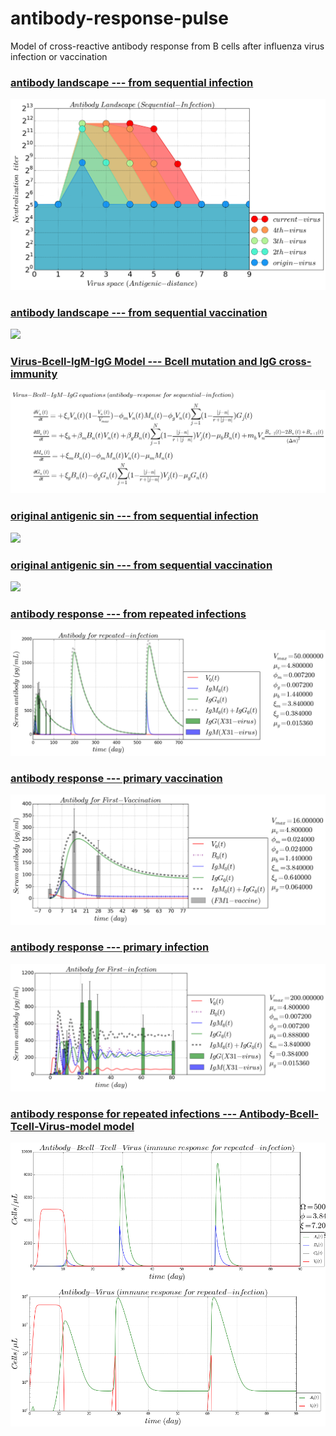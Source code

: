 # antibody-response-pulse
Model of cross-reactive antibody response from B cells after influenza virus infection or vaccination

### [antibody landscape --- from sequential infection ](https://github.com/blab/antibody-response-pulse/blob/master/code/VBMG_infection_landscape.ipynb)
![](/figure/VBMG-infection-landscape.png)

### [antibody landscape --- from sequential vaccination ](https://github.com/blab/antibody-response-pulse/blob/master/code/VBMG_vaccination_landscape.ipynb)
![](/figure/VBMG-vaccination-landscape.png)

### [Virus-Bcell-IgM-IgG Model --- Bcell mutation and IgG cross-immunity ](https://github.com/blab/antibody-response-pulse/blob/master/code/VBMG_infetion_landscape.ipynb)
![](/figure/VBMG-infection-equation.png)

### [original antigenic sin --- from sequential infection ](https://github.com/blab/antibody-response-pulse/blob/master/code/VBMG_infection_OAS.ipynb)
![](/figure/VBMG-Original-Antigenic-Sin-infection.png)

### [original antigenic sin --- from sequential vaccination ](https://github.com/blab/antibody-response-pulse/blob/master/code/VBMG_vaccinationn_OAS.ipynb)
![](/figure/VBMG-Original-Antigenic-Sin-vaccination.png)

### [antibody response --- from repeated infections ](https://github.com/blab/antibody-response-pulse/blob/master/bcell-array/code/IgM_IgG_repeated_infection.ipynb)
![](/bcell-array/figure/Virus-Bcell-IgM-IgG-repeated-infection.png)

### [antibody response --- primary vaccination ](https://github.com/blab/antibody-response-pulse/blob/master/bcell-array/code/VBMG_vaccination_1st.ipynb)
![](/bcell-array/figure/Vaccine-Bcell-IgM-IgG-first-vaccination.png)

### [antibody response --- primary infection ](https://github.com/blab/antibody-response-pulse/blob/master/bcell-array/code/VBMG_infection_1st.ipynb)
![](/bcell-array/figure/Virus-Bcell-IgM-IgG-first-infection.png)

### [antibody response for repeated infections --- Antibody-Bcell-Tcell-Virus-model model](https://github.com/blab/antibody-response-pulse/blob/master/bcell-array/code/Antibody_Bcell_Tcell_Virus_model.ipynb)
![](/bcell-array/figure/antibody-response-ABTV.png)
